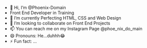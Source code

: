 - 👋 Hi, I’m @Phoenix-Domain
-  Front End Developer in Training
- 🌱 I’m currently Perfecting HTML, CSS and Web Design
- 💞️ I’m looking to collaborate on Front End Projects
- 📫 You can reach me on my Instagram Page @phoe_nix_do_main
- 😄 Pronouns: He...duhhh😂
- ⚡ Fun fact: ...

<!---
Phoenix-Domain/Phoenix-Domain is a ✨ special ✨ repository because its `README.md` (this file) appears on your GitHub profile.
You can click the Preview link to take a look at your changes.
--->
